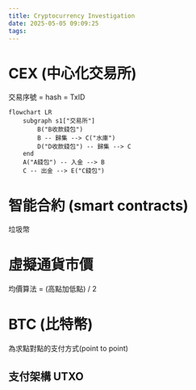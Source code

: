 ```yaml
---
title: Cryptocurrency Investigation
date: 2025-05-05 09:09:25
tags:
---
```


# CEX (中心化交易所)

交易序號 = hash = TxID

```mermaid
flowchart LR
    subgraph s1["交易所"]
        B("B收款錢包")
        B -- 歸集 --> C("水庫")
        D("D收款錢包") -- 歸集 --> C
    end
    A("A錢包") -- 入金 --> B
    C -- 出金 --> E("C錢包")
```

# 智能合約 (smart contracts)

垃圾幣

# 虛擬通貨市價

均價算法 = (高點加低點) / 2

# BTC (比特幣)
為求點對點的支付方式(point to point)

## 支付架構 UTXO

